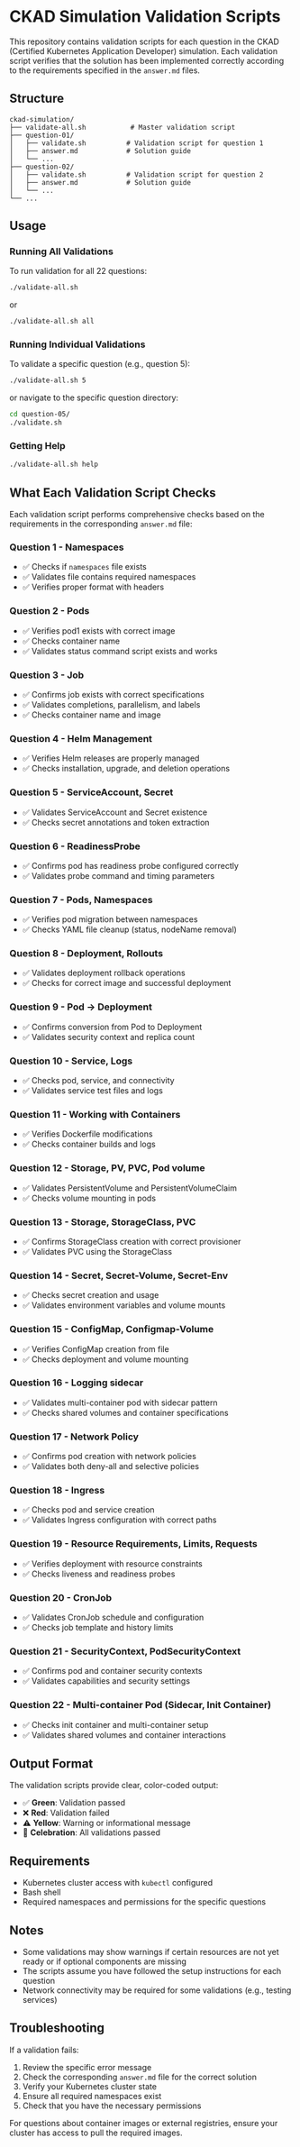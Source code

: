 # CKAD Simulation Validation Scripts

This repository contains validation scripts for each question in the CKAD (Certified Kubernetes Application Developer) simulation. Each validation script verifies that the solution has been implemented correctly according to the requirements specified in the `answer.md` files.

## Structure

```
ckad-simulation/
├── validate-all.sh           # Master validation script
├── question-01/
│   ├── validate.sh          # Validation script for question 1
│   ├── answer.md            # Solution guide
│   └── ...
├── question-02/
│   ├── validate.sh          # Validation script for question 2
│   ├── answer.md            # Solution guide
│   └── ...
└── ...
```

## Usage

### Running All Validations

To run validation for all 22 questions:

```bash
./validate-all.sh
```

or

```bash
./validate-all.sh all
```

### Running Individual Validations

To validate a specific question (e.g., question 5):

```bash
./validate-all.sh 5
```

or navigate to the specific question directory:

```bash
cd question-05/
./validate.sh
```

### Getting Help

```bash
./validate-all.sh help
```

## What Each Validation Script Checks

Each validation script performs comprehensive checks based on the requirements in the corresponding `answer.md` file:

### Question 1 - Namespaces
- ✅ Checks if `namespaces` file exists
- ✅ Validates file contains required namespaces
- ✅ Verifies proper format with headers

### Question 2 - Pods
- ✅ Verifies pod1 exists with correct image
- ✅ Checks container name
- ✅ Validates status command script exists and works

### Question 3 - Job
- ✅ Confirms job exists with correct specifications
- ✅ Validates completions, parallelism, and labels
- ✅ Checks container name and image

### Question 4 - Helm Management
- ✅ Verifies Helm releases are properly managed
- ✅ Checks installation, upgrade, and deletion operations

### Question 5 - ServiceAccount, Secret
- ✅ Validates ServiceAccount and Secret existence
- ✅ Checks secret annotations and token extraction

### Question 6 - ReadinessProbe
- ✅ Confirms pod has readiness probe configured correctly
- ✅ Validates probe command and timing parameters

### Question 7 - Pods, Namespaces
- ✅ Verifies pod migration between namespaces
- ✅ Checks YAML file cleanup (status, nodeName removal)

### Question 8 - Deployment, Rollouts
- ✅ Validates deployment rollback operations
- ✅ Checks for correct image and successful deployment

### Question 9 - Pod -> Deployment
- ✅ Confirms conversion from Pod to Deployment
- ✅ Validates security context and replica count

### Question 10 - Service, Logs
- ✅ Checks pod, service, and connectivity
- ✅ Validates service test files and logs

### Question 11 - Working with Containers
- ✅ Verifies Dockerfile modifications
- ✅ Checks container builds and logs

### Question 12 - Storage, PV, PVC, Pod volume
- ✅ Validates PersistentVolume and PersistentVolumeClaim
- ✅ Checks volume mounting in pods

### Question 13 - Storage, StorageClass, PVC
- ✅ Confirms StorageClass creation with correct provisioner
- ✅ Validates PVC using the StorageClass

### Question 14 - Secret, Secret-Volume, Secret-Env
- ✅ Checks secret creation and usage
- ✅ Validates environment variables and volume mounts

### Question 15 - ConfigMap, Configmap-Volume
- ✅ Verifies ConfigMap creation from file
- ✅ Checks deployment and volume mounting

### Question 16 - Logging sidecar
- ✅ Validates multi-container pod with sidecar pattern
- ✅ Checks shared volumes and container specifications

### Question 17 - Network Policy
- ✅ Confirms pod creation with network policies
- ✅ Validates both deny-all and selective policies

### Question 18 - Ingress
- ✅ Checks pod and service creation
- ✅ Validates Ingress configuration with correct paths

### Question 19 - Resource Requirements, Limits, Requests
- ✅ Verifies deployment with resource constraints
- ✅ Checks liveness and readiness probes

### Question 20 - CronJob
- ✅ Validates CronJob schedule and configuration
- ✅ Checks job template and history limits

### Question 21 - SecurityContext, PodSecurityContext
- ✅ Confirms pod and container security contexts
- ✅ Validates capabilities and security settings

### Question 22 - Multi-container Pod (Sidecar, Init Container)
- ✅ Checks init container and multi-container setup
- ✅ Validates shared volumes and container interactions

## Output Format

The validation scripts provide clear, color-coded output:

- ✅ **Green**: Validation passed
- ❌ **Red**: Validation failed
- ⚠️ **Yellow**: Warning or informational message
- 🎉 **Celebration**: All validations passed

## Requirements

- Kubernetes cluster access with `kubectl` configured
- Bash shell
- Required namespaces and permissions for the specific questions

## Notes

- Some validations may show warnings if certain resources are not yet ready or if optional components are missing
- The scripts assume you have followed the setup instructions for each question
- Network connectivity may be required for some validations (e.g., testing services)

## Troubleshooting

If a validation fails:

1. Review the specific error message
2. Check the corresponding `answer.md` file for the correct solution
3. Verify your Kubernetes cluster state
4. Ensure all required namespaces exist
5. Check that you have the necessary permissions

For questions about container images or external registries, ensure your cluster has access to pull the required images.
